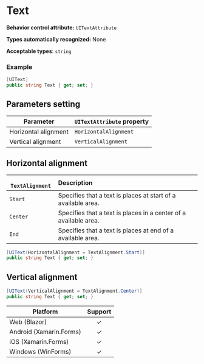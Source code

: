 # Text

**Behavior control attribute:**  `UITextAttribute`

**Types automatically recognized:** None

**Acceptable types**: `string`

###  Example
```csharp
[UIText]
public string Text { get; set; }
```

## Parameters setting

| Parameter | `UITextAttribute` property | 
| -----------|:------------- 
| Horizontal alignment | `HorizontalAlignment` |
| Vertical alignment | `VerticalAlignment` |

## Horizontal alignment

|` TextAlignment` | Description | 
| ------------- |:------------- 
| `Start` | Specifies that a text is places at start of a available area. |
| `Center` | Specifies that a text is places in a center of a available area. |
| `End` | Specifies that a text is places at end of a available area. |

```csharp
[UIText(HorizontalAlignment = TextAlignment.Start)]
public string Text { get; set; }
```

## Vertical alignment

```csharp
[UIText(VerticalAlignment = TextAlignment.Center)]
public string Text { get; set; }
```

| Platform | Support | 
| -----------|:-------------:| 
| Web (Blazor) | &check; |
| Android (Xamarin.Forms) | &check; |
| iOS (Xamarin.Forms)| &check; |
| Windows (WinForms) | &check; |